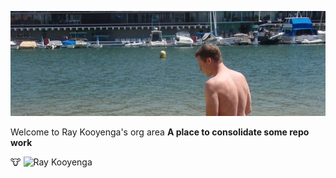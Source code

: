 ![Ray Kooyenga header](https://raw.githubusercontent.com/rkooyenga/.github/main/profile/twitter-banner.jpg) 

Welcome to Ray Kooyenga's org area
**A place to consolidate some repo work**

🐮 ![Ray Kooyenga](https://rkooyenga.github.io)


<!--

**Here are some ideas to get you started:**

🙋‍♀️ A short introduction - what is your organization all about?
🌈 Contribution guidelines - how can the community get involved?
👩‍💻 Useful resources - where can the community find your docs? Is there anything else the community should know?
🍿 Fun facts - what does your team eat for breakfast?
🧙 Remember, you can do mighty things with the power of [Markdown](https://docs.github.com/github/writing-on-github/getting-started-with-writing-and-formatting-on-github/basic-writing-and-formatting-syntax)
-->
